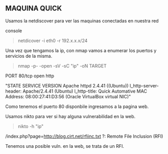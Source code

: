 ## MAQUINA QUICK

Usamos la netdiscover para ver las maquinas conectadas en nuestra red

console
>netdicover -i eth0 -r 192.x.x.x/24

Una vez que tengamos la ip, con nmap vamos a enumerar los puertos y servicios de la misma.

>nmap -p- -open -sV -sC "ip" -oN TARGET

PORT
80/tcp open http

"STATE SERVICE VERSION
Apache httpd 2.4.41 ((Ubuntu))
l_http-server-header: Apache/2.4.41 (Ubuntu)
l_http-title: Quick Automative
MAC Address: 08:00:27:41:D3:56 (Oracle VirtualBox virtual NIC)"

Como tenemos el puerto 80 disponbile ingresamos a la pagina web.

Usamos nikto para ver si hay alguna vulnerabilidad en la web.

>nikto -h "ip"

/index.php?page=http://blog.cirt.net/rfiinc.txt ?: Remote File Inclusion (RFI)

Tenemos una posible vuln. en la web, se trata de un RFI.
